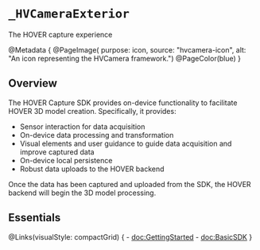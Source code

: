 # ``_HVCameraExterior``

The HOVER capture experience

@Metadata {
    @PageImage(
        purpose: icon, 
        source: "hvcamera-icon", 
        alt: "An icon representing the HVCamera framework.")
    @PageColor(blue)
}

## Overview

The HOVER Capture SDK provides on-device functionality to facilitate HOVER 3D model creation. Specifically, it provides:

- Sensor interaction for data acquisition 
- On-device data processing and transformation
- Visual elements and user guidance to guide data acquisition and improve captured data
- On-device local persistence
- Robust data uploads to the HOVER backend

Once the data has been captured and uploaded from the SDK, the HOVER backend will begin the 3D model processing.   

## Essentials

@Links(visualStyle: compactGrid) {
    - <doc:GettingStarted>
    - <doc:BasicSDK>
}
